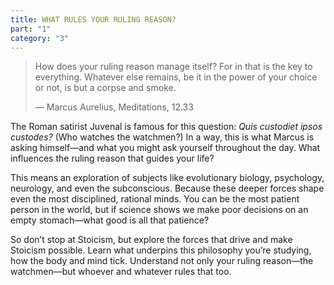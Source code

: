 ```yaml
---
title: WHAT RULES YOUR RULING REASON?
part: "1"
category: "3"
---
```


> How does your ruling reason manage itself? For in that is the key to everything. Whatever else remains, be it in the power of your choice or not, is but a corpse and smoke.
>
> — Marcus Aurelius, Meditations, 12.33

The Roman satirist Juvenal is famous for this question: _Quis custodiet ipsos custodes?_ (Who watches the watchmen?) In a way, this is what Marcus is asking himself—and what you might ask yourself throughout the day. What influences the ruling reason that guides your life?

This means an exploration of subjects like evolutionary biology, psychology, neurology, and even the subconscious. Because these deeper forces shape even the most disciplined, rational minds. You can be the most patient person in the world, but if science shows we make poor decisions on an empty stomach—what good is all that patience?

So don’t stop at Stoicism, but explore the forces that drive and make Stoicism possible. Learn what underpins this philosophy you’re studying, how the body and mind tick. Understand not only your ruling reason—the watchmen—but whoever and whatever rules that too.
